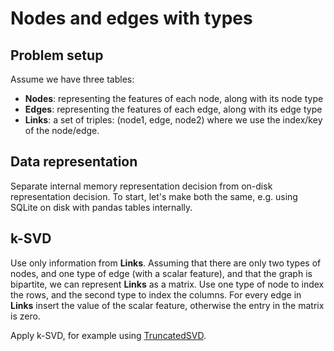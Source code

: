 # Nodes and edges with types

## Problem setup

Assume we have three tables:
- **Nodes**: representing the features of each node, along with its node type
- **Edges**: representing the features of each edge, along with its edge type
- **Links**: a set of triples: (node1, edge, node2) where we use the index/key of the node/edge.

## Data representation

Separate internal memory representation decision from on-disk representation decision.
To start, let's make both the same, e.g. using SQLite on disk with pandas tables internally.

## k-SVD

Use only information from **Links**.
Assuming that there are only two types of nodes, and one type of edge (with a scalar feature),
and that the graph is bipartite, we can represent **Links** as a matrix.
Use one type of node to index the rows, and the second type to index the columns.
For every edge in **Links** insert the value of the scalar feature, otherwise
the entry in the matrix is zero.

Apply k-SVD, for example using [TruncatedSVD](http://scikit-learn.org/stable/modules/generated/sklearn.decomposition.TruncatedSVD.html).
